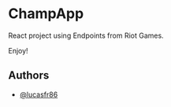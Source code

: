 # ChampApp

React project using Endpoints from Riot Games.

Enjoy!

## Authors

- [@lucasfr86](https://www.github.com/lucasfr86)
